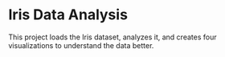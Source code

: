 # Iris Data Analysis
This project loads the Iris dataset, analyzes it, and creates four visualizations to understand the data better.
